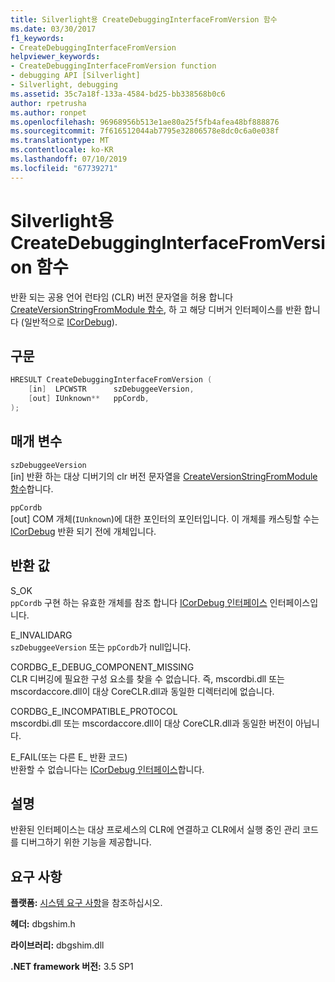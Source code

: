 ```yaml
---
title: Silverlight용 CreateDebuggingInterfaceFromVersion 함수
ms.date: 03/30/2017
f1_keywords:
- CreateDebuggingInterfaceFromVersion
helpviewer_keywords:
- CreateDebuggingInterfaceFromVersion function
- debugging API [Silverlight]
- Silverlight, debugging
ms.assetid: 35c7a18f-133a-4584-bd25-bb338568b0c6
author: rpetrusha
ms.author: ronpet
ms.openlocfilehash: 96968956b513e1ae80a25f5fb4afea48bf888876
ms.sourcegitcommit: 7f616512044ab7795e32806578e8dc0c6a0e038f
ms.translationtype: MT
ms.contentlocale: ko-KR
ms.lasthandoff: 07/10/2019
ms.locfileid: "67739271"
---
```

# <a name="createdebugginginterfacefromversion-function-for-silverlight"></a>Silverlight용 CreateDebuggingInterfaceFromVersion 함수
반환 되는 공용 언어 런타임 (CLR) 버전 문자열을 허용 합니다 [CreateVersionStringFromModule 함수](../../../../docs/framework/unmanaged-api/debugging/createversionstringfrommodule-function.md), 하 고 해당 디버거 인터페이스를 반환 합니다 (일반적으로 [ICorDebug](../../../../docs/framework/unmanaged-api/debugging/icordebug-interface.md)).  
  
## <a name="syntax"></a>구문  
  
```cpp  
HRESULT CreateDebuggingInterfaceFromVersion (  
    [in]  LPCWSTR      szDebuggeeVersion,  
    [out] IUnknown**   ppCordb,  
);  
```  
  
## <a name="parameters"></a>매개 변수  
 `szDebuggeeVersion`  
 [in] 반환 하는 대상 디버기의 clr 버전 문자열을 [CreateVersionStringFromModule 함수](../../../../docs/framework/unmanaged-api/debugging/createversionstringfrommodule-function.md)합니다.  
  
 `ppCordb`  
 [out] COM 개체(`IUnknown`)에 대한 포인터의 포인터입니다. 이 개체를 캐스팅할 수는 [ICorDebug](../../../../docs/framework/unmanaged-api/debugging/icordebug-interface.md) 반환 되기 전에 개체입니다.  
  
## <a name="return-value"></a>반환 값  
 S_OK  
 `ppCordb` 구현 하는 유효한 개체를 참조 합니다 [ICorDebug 인터페이스](../../../../docs/framework/unmanaged-api/debugging/icordebug-interface.md) 인터페이스입니다.  
  
 E_INVALIDARG  
 `szDebuggeeVersion` 또는 `ppCordb`가 null입니다.  
  
 CORDBG_E_DEBUG_COMPONENT_MISSING  
 CLR 디버깅에 필요한 구성 요소를 찾을 수 없습니다. 즉, mscordbi.dll 또는 mscordaccore.dll이 대상 CoreCLR.dll과 동일한 디렉터리에 없습니다.  
  
 CORDBG_E_INCOMPATIBLE_PROTOCOL  
 mscordbi.dll 또는 mscordaccore.dll이 대상 CoreCLR.dll과 동일한 버전이 아닙니다.  
  
 E_FAIL(또는 다른 E_ 반환 코드)  
 반환할 수 없습니다는 [ICorDebug 인터페이스](../../../../docs/framework/unmanaged-api/debugging/icordebug-interface.md)합니다.  
  
## <a name="remarks"></a>설명  
 반환된 인터페이스는 대상 프로세스의 CLR에 연결하고 CLR에서 실행 중인 관리 코드를 디버그하기 위한 기능을 제공합니다.  
  
## <a name="requirements"></a>요구 사항  
 **플랫폼:** [시스템 요구 사항](../../../../docs/framework/get-started/system-requirements.md)을 참조하십시오.  
  
 **헤더:** dbgshim.h  
  
 **라이브러리:** dbgshim.dll  
  
 **.NET framework 버전:** 3.5 SP1
